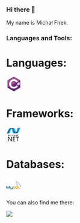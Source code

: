### Hi there 👋

My name is Michał Firek.






<h3 align="left">Languages and Tools:</h3>

<p align="left"> 
  <h1 align="left"> Languages:</h1>
  <a href="https://www.w3schools.com/cs/" target="_blank" rel="noreferrer"> <img src="https://raw.githubusercontent.com/devicons/devicon/master/icons/csharp/csharp-original.svg" alt="csharp" width="40" height="40"/> </a> 

  <h1 align="left"> Frameworks:</h1>
  <a href="https://dotnet.microsoft.com/" target="_blank" rel="noreferrer"> <img src="https://raw.githubusercontent.com/devicons/devicon/master/icons/dot-net/dot-net-original-wordmark.svg" alt="dotnet" width="40" height="40"/> </a> 

  <h1 align="left"> Databases:</h1>
  <a href="https://www.mysql.com/" target="_blank" rel="noreferrer"> <img src="https://raw.githubusercontent.com/devicons/devicon/master/icons/mysql/mysql-original-wordmark.svg" alt="mysql" width="40" height="40"/> </a> 
</p>

You can also find me there:

[<img src="https://www.codewars.com/users/Binzik/badges/large">](https://www.codewars.com/users/Binzik)

<!--
[<img src="https://github.com/binzik/binzik/assets/83313785/baab6f31-42b2-47a3-b799-e0050f3da344">](https://www.codewars.com/users/Binzik/badges/large)

**binzik/binzik** is a ✨ _special_ ✨ repository because its `README.md` (this file) appears on your GitHub profile.

Here are some ideas to get you started:

- 🔭 I’m currently working on ...
- 🌱 I’m currently learning ...
- 👯 I’m looking to collaborate on ...
- 🤔 I’m looking for help with ...
- 💬 Ask me about ...
- 📫 How to reach me: ...
- 😄 Pronouns: ...
- ⚡ Fun fact: ...
-->

